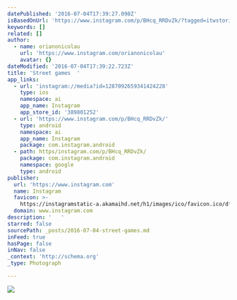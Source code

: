 ```yaml
---
datePublished: '2016-07-04T17:39:27.098Z'
isBasedOnUrl: 'https://www.instagram.com/p/BHcq_RRDvZk/?tagged=itwstories'
keywords: []
related: []
author:
  - name: orianonicolau
    url: 'https://www.instagram.com/orianonicolau'
    avatar: {}
dateModified: '2016-07-04T17:39:22.723Z'
title: 'Street games  '
app_links:
  - url: 'instagram://media?id=1287092659341424228'
    type: ios
    namespace: ai
    app_name: Instagram
    app_store_id: '389801252'
  - url: 'https://www.instagram.com/p/BHcq_RRDvZk/'
    type: android
    namespace: ai
    app_name: Instagram
    package: com.instagram.android
  - path: https/instagram.com/p/BHcq_RRDvZk/
    package: com.instagram.android
    namespace: google
    type: android
publisher:
  url: 'https://www.instagram.com'
  name: Instagram
  favicon: >-
    https://instagramstatic-a.akamaihd.net/h1/images/ico/favicon.ico/dfa85bb1fd63.ico
  domain: www.instagram.com
description: '   '
starred: false
sourcePath: _posts/2016-07-04-street-games.md
inFeed: true
hasPage: false
inNav: false
_context: 'http://schema.org'
_type: Photograph

---
```

![   ](https://imgflo.herokuapp.com/graph/vahj1ThiexotieMo/df76a064f43b8d28ca7eefc0d172528f/noop.jpg?input=https%3A%2F%2Fscontent.cdninstagram.com%2Ft51.2885-15%2Fs640x640%2Fsh0.08%2Fe35%2F13584026_1753666678240936_488739625_n.jpg%3Fig_cache_key%3DMTI4NzA5MjY1OTM0MTQyNDIyOA%253D%253D.2)